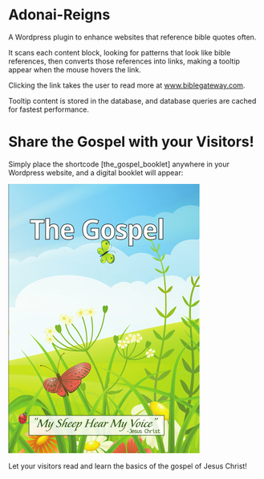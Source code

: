 # Adonai-Reigns

A Wordpress plugin to enhance websites that reference bible quotes often.

It scans each content block, looking for patterns that look like bible references, then converts those references into links, making a tooltip appear when the mouse hovers the link.

Clicking the link takes the user to read more at www.biblegateway.com.

Tooltip content is stored in the database, and database queries are cached for fastest performance.

# Share the Gospel with your Visitors!

Simply place the shortcode [the_gospel_booklet] anywhere in your Wordpress website, and a digital booklet will appear:

![My sheep hear my voice](/assets/the-gospel/cover-butterfly-front.jpg?raw=true)

Let your visitors read and learn the basics of the gospel of Jesus Christ!
